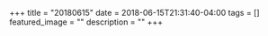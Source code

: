 +++
title =  "20180615"
date = 2018-06-15T21:31:40-04:00
tags = []
featured_image = ""
description = ""
+++
